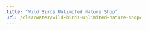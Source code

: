 ```yaml
---
title: "Wild Birds Unlimited Nature Shop"
url: /clearwater/wild-birds-unlimited-nature-shop/
---
```

